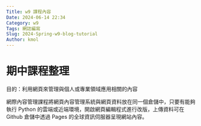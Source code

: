 ```yaml
---
Title: w9 課程內容
Date: 2024-06-14 22:34
Category: w9
Tags: 網誌編寫
Slug: 2024-Spring-w9-blog-tutorial
Author: kmol
---
```



<!-- PELICAN_END_SUMMARY -->


# 期中課程整理
目的：利用網頁來管理與個人或專業領域應用相關的內容

網際內容管理課程將網頁內容管理系統與網頁資料放在同一個倉儲中，只要有能夠執行 Python 的雲端或近端環境，開啟網頁編輯程式進行改版，上傳資料可在 Github 倉儲中透過 Pages 的全球資訊伺服器呈現網站內容。

 